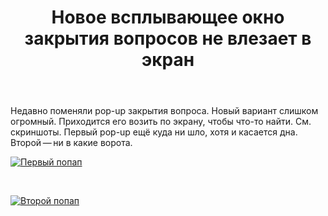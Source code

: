 ﻿---
title: "Новое всплывающее окно закрытия вопросов не влезает в экран"
se.owner.user_id: 180092
se.owner.display_name: "Ainar-G"
se.owner.link: "https://ru.meta.stackoverflow.com/users/180092/ainar-g"
se.link: "https://ru.meta.stackoverflow.com/questions/10355/%d0%9d%d0%be%d0%b2%d0%be%d0%b5-%d0%b2%d1%81%d0%bf%d0%bb%d1%8b%d0%b2%d0%b0%d1%8e%d1%89%d0%b5%d0%b5-%d0%be%d0%ba%d0%bd%d0%be-%d0%b7%d0%b0%d0%ba%d1%80%d1%8b%d1%82%d0%b8%d1%8f-%d0%b2%d0%be%d0%bf%d1%80%d0%be%d1%81%d0%be%d0%b2-%d0%bd%d0%b5-%d0%b2%d0%bb%d0%b5%d0%b7%d0%b0%d0%b5%d1%82-%d0%b2-%d1%8d%d0%ba%d1%80%d0%b0%d0%bd"
se.question_id: 10355
se.post_type: question
---


<p>
Недавно поменяли pop-up закрытия вопроса.  Новый вариант слишком
огромный.  Приходится его возить по экрану, чтобы что-то найти.  См.
скриншоты.  Первый pop-up ещё куда ни шло, хотя и касается дна.
Второй&#x202F;&#x2014;&#x202F;ни в какие ворота.
</p>

<p><a href="https://i.stack.imgur.com/mpsap.png" rel="nofollow noreferrer"><img src="https://i.stack.imgur.com/mpsap.png" alt="Первый попап"></a></p>

<p><br/></p>

<p><a href="https://i.stack.imgur.com/HVVNH.png" rel="nofollow noreferrer"><img src="https://i.stack.imgur.com/HVVNH.png" alt="Второй попап"></a></p>
